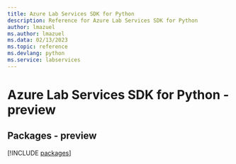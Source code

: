 ```yaml
---
title: Azure Lab Services SDK for Python
description: Reference for Azure Lab Services SDK for Python
author: lmazuel
ms.author: lmazuel
ms.data: 02/13/2023
ms.topic: reference
ms.devlang: python
ms.service: labservices
---
```

# Azure Lab Services SDK for Python - preview
## Packages - preview
[!INCLUDE [packages](lab-services-index.md)]